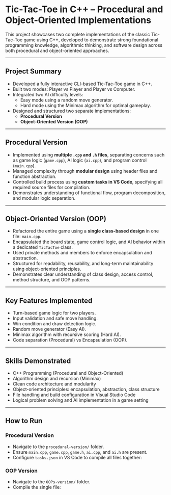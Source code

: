 # Tic-Tac-Toe in C++ – Procedural and Object-Oriented Implementations

This project showcases two complete implementations of the classic Tic-Tac-Toe game using C++, developed to demonstrate strong foundational programming knowledge, algorithmic thinking, and software design across both procedural and object-oriented approaches.

---

## Project Summary

- Developed a fully interactive CLI-based Tic-Tac-Toe game in C++.
- Built two modes: Player vs Player and Player vs Computer.
- Integrated two AI difficulty levels:
  - Easy mode using a random move generator.
  - Hard mode using the Minimax algorithm for optimal gameplay.
- Designed and structured two separate implementations:
  - **Procedural Version**
  - **Object-Oriented Version (OOP)**

---

## Procedural Version

- Implemented using **multiple `.cpp` and `.h` files**, separating concerns such as game logic (`game.cpp`), AI logic (`ai.cpp`), and program control (`main.cpp`).
- Managed complexity through **modular design** using header files and function abstraction.
- Controlled build process using **custom tasks in VS Code**, specifying all required source files for compilation.
- Demonstrates understanding of functional flow, program decomposition, and modular logic separation.

---

## Object-Oriented Version (OOP)

- Refactored the entire game using a **single class-based design** in one file: `main.cpp`.
- Encapsulated the board state, game control logic, and AI behavior within a dedicated `TicTacToe` class.
- Used private methods and members to enforce encapsulation and abstraction.
- Structured for readability, reusability, and long-term maintainability using object-oriented principles.
- Demonstrates clear understanding of class design, access control, method structure, and OOP patterns.

---

## Key Features Implemented

- Turn-based game logic for two players.
- Input validation and safe move handling.
- Win condition and draw detection logic.
- Random move generator (Easy AI).
- Minimax algorithm with recursive scoring (Hard AI).
- Code separation (Procedural) vs Encapsulation (OOP).

---

## Skills Demonstrated

- C++ Programming (Procedural and Object-Oriented)
- Algorithm design and recursion (Minimax)
- Clean code architecture and modularity
- Object-oriented principles: encapsulation, abstraction, class structure
- File handling and build configuration in Visual Studio Code
- Logical problem solving and AI implementation in a game setting

---

## How to Run

### Procedural Version
- Navigate to the `procedural-version/` folder.
- Ensure `main.cpp`, `game.cpp`, `game.h`, `ai.cpp`, and `ai.h` are present.
- Configure `tasks.json` in VS Code to compile all files together:


### OOP Version
- Navigate to the `OOPs-version/` folder.
- Compile the single file:
